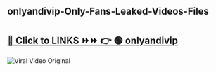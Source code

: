 
 ## onlyandivip-Only-Fans-Leaked-Videos-Files

# <h2><a href="https://mediaupload.pro?onlyandivip">🔗 Click to LINKS ⏩⏩ 👉 🟢 onlyandivip </a></h2>

<a href="https://mediaupload.pro?onlyandivip" rel="nofollow" data-target="animated-image.originalLink"><img src="https://i.ibb.co.com/xMMVF88/686577567.gif" alt="Viral Video Original" style="max-width: 100%; display: inline-block;" data-target="animated-image.originalImage"></a>